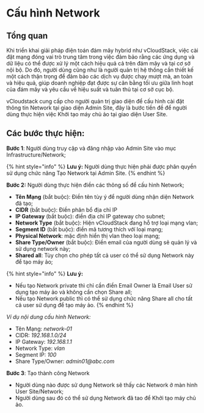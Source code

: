 # Cấu hình Network

## Tổng quan <a href="#tong-quan" id="tong-quan"></a>

Khi triển khai giải pháp điện toán đám mây hybrid như vCloudStack, việc cài đặt mạng đóng vai trò trung tâm trong việc đảm bảo rằng các ứng dụng và dữ liệu có thể được xử lý một cách hiệu quả cả trên đám mây và tại cơ sở nội bộ. Do đó, người dùng cũng như là người quản trị hệ thống cần thiết kế một cách thận trọng để đảm bảo các dịch vụ được chạy mượt mà, an toàn và hiệu quả, giúp doanh nghiệp đạt được sự cân bằng tối ưu giữa linh hoạt của đám mây và yêu cầu về hiệu suất và tuân thủ tại cơ sở cục bộ.

vCloudstack cung cấp cho người quản trị giao diện để cấu hình cài đặt thông tin Network tại giao diện Admin Site, đây là bước tiền đề để người dùng thực hiện việc Khởi tạo máy chủ ảo tại giao diện User Site.

## Các bước thực hiện: <a href="#cac-buoc-thuc-hien" id="cac-buoc-thuc-hien"></a>

**Bước 1**: Người dùng truy cập và đăng nhập vào Admin Site vào mục Infrastructure/Network;

{% hint style="info" %}
**Lưu ý:** Người dùng thực hiện phải được phân quyền sử dụng chức năng Tạo Network tại Admin Site.
{% endhint %}

**Bước 2:** Người dùng thực hiện điền các thông số để cấu hình Network;

* **Tên Mạng** (bắt buộc): Điền tên tùy ý để người dùng nhận diện Network đã tạo;
* **CIDR** (bắt buộc): Điền phân bổ địa chỉ IP
* **IP Gateway** (bắt buộc): điền địa chỉ IP gateway cho subnet;
* **Network Type** (bắt buộc): Hiện vCloudStack đang hỗ trợ loại mạng vlan;
* **Segment ID** (bắt buộc): điền mã tương thích vớí loại mạng;
* **Physical Network**: mặc định hiển thị vlan theo loại mạng;
* **Share Type/Owner** (bắt buộc): Điền email của người dùng sẽ quản lý và sử dụng network này;
* **Shared all**: Tùy chọn cho phép tất cả user có thể sử dụng Network này để tạo máy ảo;

{% hint style="info" %}
**Lưu ý:**

* Nếu tạo Network private thì chỉ cần điền Email Owner là Email User sử dụng tạo máy ảo và không cần chọn Share all;
* Nếu tạo Network public thì có thể sử dụng chức năng Share all cho tất cả user sử dụng để tạo máy ảo.
{% endhint %}

_Ví dụ nội dung cấu hình Network:_

* Tên Mạng: _network-01_
* CIDR: _192.168.1.0/24_
* IP Gateway: _192.168.1.1_
* Network Type: _vlan_
* Segment IP: _100_
* Share Type/Owner: _admin01@abc.com_

**Bước 3**: Tạo thành công Network

* Người dùng nào được sử dụng Network sẽ thấy các Network ở màn hình User Site/Network;
* Người dùng sau đó có thể sử dụng Network đã tao để Khởi tạo máy chủ ảo.
